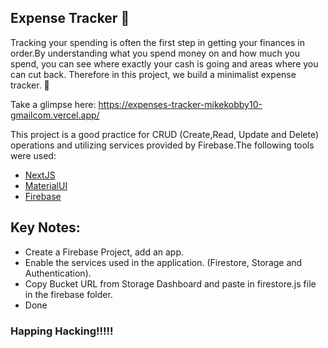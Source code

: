 ## Expense Tracker 💸

Tracking your spending is often the first step in getting your finances in order.By understanding what you spend money on and how much you spend, you can see where exactly your cash is going and areas where you can cut back. Therefore in this project, we build a minimalist expense tracker. 🎯

Take a glimpse here: https://expenses-tracker-mikekobby10-gmailcom.vercel.app/

This project is a good practice for CRUD (Create,Read, Update and Delete) operations and utilizing services provided by Firebase.The following tools were used:

- [NextJS](https://nextjs.org/)
- [MaterialUI](https://mui.com/)
- [Firebase](firebase.google.com)

## Key Notes:

- Create a Firebase Project, add an app.
- Enable the services used in the application. (Firestore, Storage and Authentication).
- Copy Bucket URL from Storage Dashboard and paste in firestore.js file in the firebase folder.
- Done

### Happing Hacking!!!!!
